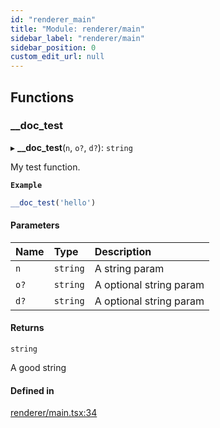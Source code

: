 ```yaml
---
id: "renderer_main"
title: "Module: renderer/main"
sidebar_label: "renderer/main"
sidebar_position: 0
custom_edit_url: null
---
```


## Functions

### \_\_doc\_test

▸ **__doc_test**(`n`, `o?`, `d?`): `string`

My test function.

**`Example`**

```ts
__doc_test('hello')
```

#### Parameters

| Name | Type | Description |
| :------ | :------ | :------ |
| `n` | `string` | A string param |
| `o?` | `string` | A optional string param |
| `d?` | `string` | A optional string param |

#### Returns

`string`

A good string

#### Defined in

[renderer/main.tsx:34](https://github.com/bischoff-m/nodecode/blob/b064b11/packages/nodecode-ui/src/renderer/main.tsx#L34)
